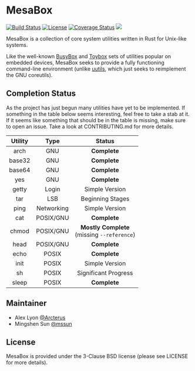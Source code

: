 MesaBox
=======

[![Build Status](https://api.travis-ci.org/mesalock-linux/mesabox.svg?branch=master)](https://travis-ci.org/mesalock-linux/mesabox)
[![License](https://img.shields.io/badge/license-BSD-blue.svg)](LICENSE)
[![Coverage Status](https://codecov.io/gh/mesalock-linux/mesabox/branch/master/graphs/badge.svg)](https://codecov.io/gh/mesalock-linux/mesabox/branch/master)
[![](https://tokei.rs/b1/github/mesalock-linux/mesabox)](https://github.com/mesalock-linux/mesabox)

MesaBox is a collection of core system utilities written in Rust for Unix-like
systems.

Like the well-known [BusyBox][] and [Toybox][] sets of utilities popular on
embedded devices, MesaBox seeks to provide a fully functioning command-line
environment (unlike [uutils][], which just seeks to reimplement the GNU
coreutils).

Completion Status
-----------------

As the project has just begun many utilities have yet to be implemented.  If
something in the table below seems interesting, feel free to take a stab at it.
If it seems like something that should be in the table is missing, make sure to
open an issue.  Take a look at CONTRIBUTING.md for more details.

Utility | Type | Status
:------:|:----:|:------:
arch    | GNU  | **Complete**
base32  | GNU  | **Complete**
base64  | GNU  | **Complete**
yes     | GNU  | **Complete**
getty   | Login | Simple Version
tar     | LSB  | Beginning Stages
ping    | Networking | Simple Version
cat     | POSIX/GNU | **Complete**
chmod   | POSIX/GNU | **Mostly Complete** <br/> (missing `--reference`)
head    | POSIX/GNU | **Complete**
echo    | POSIX | **Complete**
init    | POSIX | Simple Version
sh      | POSIX | Significant Progress
sleep   | POSIX | **Complete**

Maintainer
----------

  - Alex Lyon [@Arcterus](https://github.com/Arcterus)
  - Mingshen Sun [@mssun](https://github.com/mssun)

[BusyBox]: https://busybox.net/about
[Toybox]: https://landley.net/toybox/about.html
[uutils]: https://github.com/uutils/coreutils

License
-------

MesaBox is provided under the 3-Clause BSD license (please see LICENSE for more
details).
